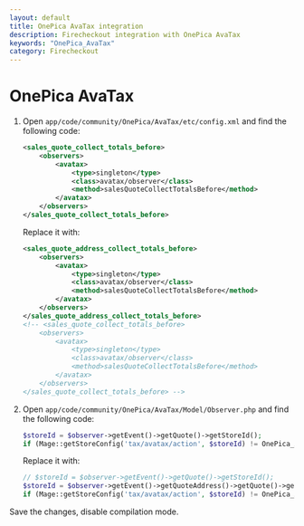```yaml
---
layout: default
title: OnePica AvaTax integration
description: Firecheckout integration with OnePica AvaTax
keywords: "OnePica_AvaTax"
category: Firecheckout
---
```


# OnePica AvaTax

1.  Open `app/code/community/OnePica/AvaTax/etc/config.xml` and find the
    following code:

    ```xml
    <sales_quote_collect_totals_before>
        <observers>
            <avatax>
                <type>singleton</type>
                <class>avatax/observer</class>
                <method>salesQuoteCollectTotalsBefore</method>
            </avatax>
        </observers>
    </sales_quote_collect_totals_before>
    ```

    Replace it with:

    ```xml
    <sales_quote_address_collect_totals_before>
        <observers>
            <avatax>
                <type>singleton</type>
                <class>avatax/observer</class>
                <method>salesQuoteCollectTotalsBefore</method>
            </avatax>
        </observers>
    </sales_quote_address_collect_totals_before>
    <!-- <sales_quote_collect_totals_before>
        <observers>
            <avatax>
                <type>singleton</type>
                <class>avatax/observer</class>
                <method>salesQuoteCollectTotalsBefore</method>
            </avatax>
        </observers>
    </sales_quote_collect_totals_before> -->
    ```

2.  Open `app/code/community/OnePica/AvaTax/Model/Observer.php` and find the
    following code:

    ```php
    $storeId = $observer->getEvent()->getQuote()->getStoreId();
    if (Mage::getStoreConfig('tax/avatax/action', $storeId) != OnePica_AvaTax_Model_Config::ACTION_DISABLE) {
    ```

    Replace it with:

    ```php
    // $storeId = $observer->getEvent()->getQuote()->getStoreId();
    $storeId = $observer->getEvent()->getQuoteAddress()->getQuote()->getStoreId();
    if (Mage::getStoreConfig('tax/avatax/action', $storeId) != OnePica_AvaTax_Model_Config::ACTION_DISABLE) {
    ```

Save the changes, disable compilation mode.
